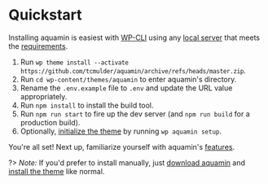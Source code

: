 # Quickstart

Installing aquamin is easiest with [WP-CLI](https://make.wordpress.org/cli/handbook/ ':target=_blank') using any [local server](https://wordpress.org/support/article/installing-wordpress-on-your-own-computer/ ':target=_blank') that meets the [requirements](/features/requirements).

1. Run <span style="letter-spacing:-0.03em">`wp theme install --activate https://github.com/tcmulder/aquamin/archive/refs/heads/master.zip`</span>.
2. Run `cd wp-content/themes/aquamin` to enter aquamin's directory.
3. Rename the `.env.example` file to `.env` and update the URL value appropriately.
4. Run `npm install` to install the build tool.
5. Run `npm run start` to fire up the dev server (and `npm run build` for a production build).
6. Optionally, [initialize the theme](/features/wp-cli#wp-aquamin-setup) by running `wp aquamin setup`.

You're all set! Next up, familiarize yourself with aquamin's [features](/features/).

?> _Note:_ If you'd prefer to install manually, just [download aquamin](https://github.com/tcmulder/aquamin/archive/refs/heads/master.zip ':download=download') and [install the theme](https://wordpress.org/support/article/using-themes/#adding-new-themes-using-the-administration-screens ':target=_blank') like normal.
